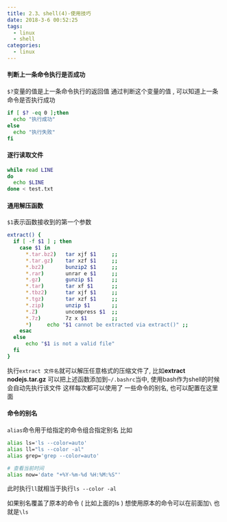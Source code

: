 ```yaml
---
title: 2.3、shell(4)-使用技巧
date: 2018-3-6 00:52:25
tags: 
  - linux
  - shell
categories: 
  - linux
---
```


#### 判断上一条命令执行是否成功
`$?`变量的值是上一条命令执行的返回值
通过判断这个变量的值 , 可以知道上一条命令是否执行成功
```bash
if [ $? -eq 0 ];then
  echo "执行成功"
else
  echo "执行失败"
fi
```
<!-- more -->

#### 逐行读取文件
```bash
while read LINE
do
  echo $LINE 
done < test.txt
```

#### 通用解压函数
`$1`表示函数接收到的第一个参数
```bash
extract() { 
  if [ -f $1 ] ; then 
    case $1 in 
      *.tar.bz2)   tar xjf $1     ;;
      *.tar.gz)    tar xzf $1     ;;
      *.bz2)       bunzip2 $1     ;;
      *.rar)       unrar e $1     ;;
      *.gz)        gunzip $1      ;;
      *.tar)       tar xf $1      ;;
      *.tbz2)      tar xjf $1     ;;
      *.tgz)       tar xzf $1     ;;
      *.zip)       unzip $1       ;;
      *.Z)         uncompress $1  ;;
      *.7z)        7z x $1        ;;
      *)     echo "$1 cannot be extracted via extract()" ;;
    esac
  else
      echo "$1 is not a valid file" 
  fi
}
```
执行`extract 文件名`就可以解压任意格式的压缩文件了, 比如**extract nodejs.tar.gz**
可以把上述函数添加到`~/.bashrc`当中, 使用bash作为shell的时候会自动先执行该文件
这样每次都可以使用了
一些命令的别名, 也可以配置在这里面

#### 命令的别名
`alias`命令用于给指定的命令组合指定别名
比如
```bash
alias ls='ls --color=auto'
alias ll="ls --color -al"
alias grep='grep --color=auto'

# 查看当前时间
alias now='date "+%Y-%m-%d %H:%M:%S"'
```
此时执行`ll`就相当于执行`ls --color -al`

如果别名覆盖了原本的命令 ( 比如上面的ls )
想使用原本的命令可以在前面加`\`
也就是`\ls`